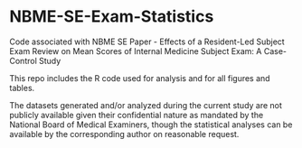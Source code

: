 # NBME-SE-Exam-Statistics
Code associated with NBME SE Paper - Effects of a Resident-Led Subject Exam Review on Mean Scores of Internal Medicine Subject Exam: A Case-Control Study


This repo includes the R code used for analysis and for all figures and tables.

The datasets generated and/or analyzed during the current study are not publicly available given their confidential nature as mandated by the National Board of Medical Examiners, though the statistical analyses can be available by the corresponding author on reasonable request.
